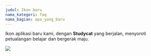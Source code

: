 ```yaml
---
judul: Ikon baru
nama_kategori: faq
nama_bagian: apa_yang_baru
---
```

Ikon aplikasi baru kami, dengan **Studycat** yang berjalan, menyoroti petualangan belajar dan bergerak maju. 

![](https://help.Studycat.com/hc/article_attachments/40378210068889)